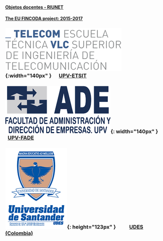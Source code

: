 
#### [Objetos docentes - RIUNET](https://riunet.upv.es/discover?rpp=10&etal=0&query=gonzalez+ladrón+de+guevara&group_by=none&page=1)

#### [The EU FINCODA project: 2015-2017](https://www.fincoda.eu)

### ![ETSIT](telecom.png){:width="140px" }&nbsp; &nbsp; &nbsp;  [UPV-ETSIT](cont-docentes-etsit.md)     

     
     

### ![FADE](fade.png){: width="140px" }&nbsp; &nbsp; &nbsp;       [UPV-FADE](cont-docentes-fade.md)     



### ![UDES](UDES.png){: height="123px" }&nbsp; &nbsp; &nbsp;&nbsp; &nbsp; &nbsp; [UDES (Colombia)](cont-docentes-udes.md)    
